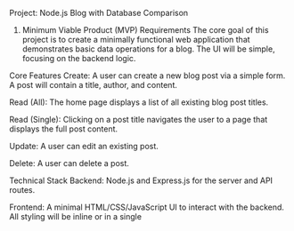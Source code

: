Project: Node.js Blog with Database Comparison
1. Minimum Viable Product (MVP) Requirements
The core goal of this project is to create a minimally functional web application that demonstrates basic data operations for a blog. The UI will be simple, focusing on the backend logic.

Core Features
Create: A user can create a new blog post via a simple form. A post will contain a title, author, and content.

Read (All): The home page displays a list of all existing blog post titles.

Read (Single): Clicking on a post title navigates the user to a page that displays the full post content.

Update: A user can edit an existing post.

Delete: A user can delete a post.

Technical Stack
Backend: Node.js and Express.js for the server and API routes.

Frontend: A minimal HTML/CSS/JavaScript UI to interact with the backend. All styling will be inline or in a single <style> tag for simplicity.

Databases:

PostgreSQL (Relational)

MongoDB (Document)

Cassandra (Column-Family)

